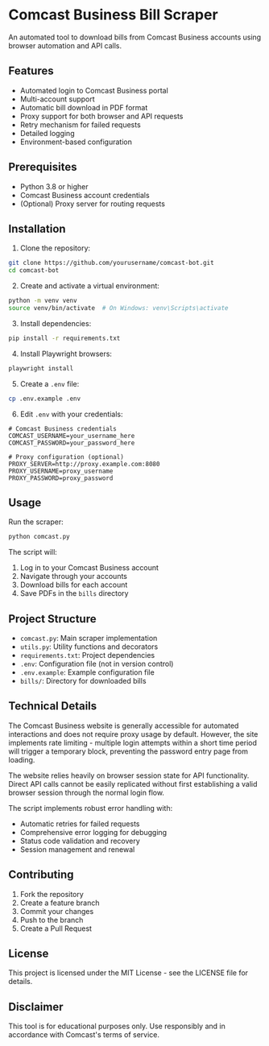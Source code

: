 # Comcast Business Bill Scraper

An automated tool to download bills from Comcast Business accounts using browser automation and API calls.

## Features

- Automated login to Comcast Business portal
- Multi-account support
- Automatic bill download in PDF format
- Proxy support for both browser and API requests
- Retry mechanism for failed requests
- Detailed logging
- Environment-based configuration

## Prerequisites

- Python 3.8 or higher
- Comcast Business account credentials
- (Optional) Proxy server for routing requests

## Installation

1. Clone the repository:
```bash
git clone https://github.com/yourusername/comcast-bot.git
cd comcast-bot
```

2. Create and activate a virtual environment:
```bash
python -m venv venv
source venv/bin/activate  # On Windows: venv\Scripts\activate
```

3. Install dependencies:
```bash
pip install -r requirements.txt
```

4. Install Playwright browsers:
```bash
playwright install
```

5. Create a `.env` file:
```bash
cp .env.example .env
```

6. Edit `.env` with your credentials:
```
# Comcast Business credentials
COMCAST_USERNAME=your_username_here
COMCAST_PASSWORD=your_password_here

# Proxy configuration (optional)
PROXY_SERVER=http://proxy.example.com:8080
PROXY_USERNAME=proxy_username
PROXY_PASSWORD=proxy_password
```

## Usage

Run the scraper:
```bash
python comcast.py
```

The script will:
1. Log in to your Comcast Business account
2. Navigate through your accounts
3. Download bills for each account
4. Save PDFs in the `bills` directory

## Project Structure

- `comcast.py`: Main scraper implementation
- `utils.py`: Utility functions and decorators
- `requirements.txt`: Project dependencies
- `.env`: Configuration file (not in version control)
- `.env.example`: Example configuration file
- `bills/`: Directory for downloaded bills

## Technical Details
The Comcast Business website is generally accessible for automated interactions and does not require proxy usage by default. However, the site implements rate limiting - multiple login attempts within a short time period will trigger a temporary block, preventing the password entry page from loading.

The website relies heavily on browser session state for API functionality. Direct API calls cannot be easily replicated without first establishing a valid browser session through the normal login flow.

The script implements robust error handling with:
- Automatic retries for failed requests
- Comprehensive error logging for debugging
- Status code validation and recovery
- Session management and renewal

## Contributing

1. Fork the repository
2. Create a feature branch
3. Commit your changes
4. Push to the branch
5. Create a Pull Request

## License

This project is licensed under the MIT License - see the LICENSE file for details.

## Disclaimer

This tool is for educational purposes only. Use responsibly and in accordance with Comcast's terms of service.

